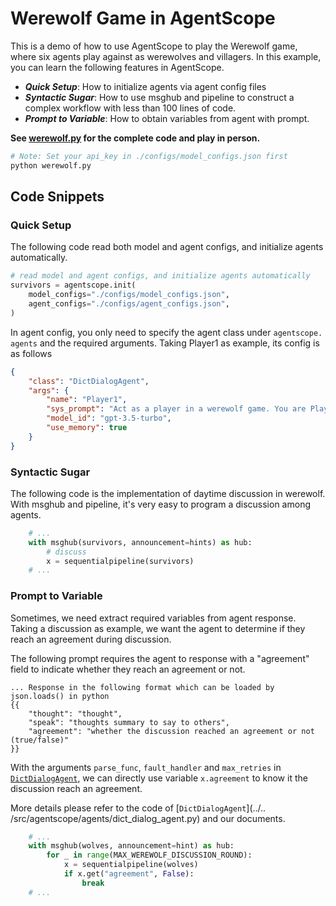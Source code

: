 # Werewolf Game in AgentScope

This is a demo of how to use AgentScope to play the Werewolf game, where
six agents play against as werewolves and villagers.
In this example, you can learn the following features in AgentScope.

- **_Quick Setup_**: How to initialize agents via agent config files
- **_Syntactic Sugar_**: How to use msghub and pipeline to construct a complex
  workflow with less than 100 lines of code.
- **_Prompt to Variable_**: How to obtain variables from agent with prompt.

**See [werewolf.py](werewolf.py) for the complete code and play in person.**

```bash
# Note: Set your api_key in ./configs/model_configs.json first
python werewolf.py
```

## Code Snippets

### Quick Setup

The following code read both model and agent configs, and initialize agents
automatically.

```python
# read model and agent configs, and initialize agents automatically
survivors = agentscope.init(
    model_configs="./configs/model_configs.json",
    agent_configs="./configs/agent_configs.json",
)
```

In agent config, you only need to specify the agent class under `agentscope.
agents` and the required arguments. Taking Player1 as example, its config
is as follows

```json
{
    "class": "DictDialogAgent",
    "args": {
        "name": "Player1",
        "sys_prompt": "Act as a player in a werewolf game. You are Player1 and\nthere are totally 6 players, named Player1, Player2, Player3, Player4, Player5 and Player6.\n\nPLAYER ROLES:\nIn werewolf game, players are divided into two werewolves, two villagers, one seer and one witch. Note only werewolves know who are their teammates.\nWerewolves: They know their teammates' identities and attempt to eliminate a villager each night while trying to remain undetected.\nVillagers: They do not know who the werewolves are and must work together during the day to deduce who the werewolves might be and vote to eliminate them.\nSeer: A villager with the ability to learn the true identity of one player each night. This role is crucial for the villagers to gain information.\nWitch: A character who has a one-time ability to save a player from being eliminated at night (sometimes this is a potion of life) and a one-time ability to eliminate a player at night (a potion of death).\n\nGAME RULE:\nThe game is consisted of two phases: night phase and day phase. The two phases are repeated until werewolf or villager win the game.\n1. Night Phase: During the night, the werewolves discuss and vote for a player to eliminate. Special roles also perform their actions at this time (e.g., the Seer chooses a player to learn their role, the witch chooses a decide if save the player).\n2. Day Phase: During the day, all surviving players discuss who they suspect might be a werewolf. No one reveals their role unless it serves a strategic purpose. After the discussion, a vote is taken, and the player with the most votes is \"lynched\" or eliminated from the game.\n\nVICTORY CONDITION:\nFor werewolves, they win the game if the number of werewolves is equal to or greater than the number of remaining villagers.\nFor villagers, they win if they identify and eliminate all of the werewolves in the group.\n\nCONSTRAINTS:\n1. Your response should be in the first person.\n2. This is a conversational game. You should response only based on the conversation history and your strategy.\n\nYou are playing werewolf in this game.\n",
        "model_id": "gpt-3.5-turbo",
        "use_memory": true
    }
}
```

### Syntactic Sugar

The following code is the implementation of daytime discussion in werewolf.
With msghub and pipeline, it's very easy to program a discussion among agents.

```python
    # ...
    with msghub(survivors, announcement=hints) as hub:
        # discuss
        x = sequentialpipeline(survivors)
    # ...
```

### Prompt to Variable

Sometimes, we need extract required variables from agent response. Taking a
discussion as example, we want the agent to determine if they reach an
agreement during discussion.

The following prompt requires the agent to response with a "agreement"
field to indicate whether they reach an agreement or not.

```text
... Response in the following format which can be loaded by
json.loads() in python
{{
    "thought": "thought",
    "speak": "thoughts summary to say to others",
    "agreement": "whether the discussion reached an agreement or not (true/false)"
}}
```

With the arguments `parse_func`, `fault_handler` and `max_retries` in
[`DictDialogAgent`](../../src/agentscope/agents/dict_dialog_agent.py), we
can directly use variable `x.agreement` to know it the discussion reach an
agreement.

More details please refer to the code of [`DictDialogAgent`](../..
/src/agentscope/agents/dict_dialog_agent.py) and our documents.

```python
    # ...
    with msghub(wolves, announcement=hint) as hub:
        for _ in range(MAX_WEREWOLF_DISCUSSION_ROUND):
            x = sequentialpipeline(wolves)
            if x.get("agreement", False):
                break
    # ...
```

